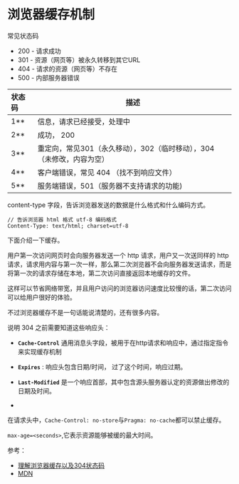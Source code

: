 # 浏览器缓存机制



常见状态码

- 200 - 请求成功
- 301 - 资源（网页等）被永久转移到其它URL
- 404 - 请求的资源（网页等）不存在
- 500 - 内部服务器错误



| 状态码 | 描述                                                         |
| :----- | ------------------------------------------------------------ |
| 1**    | 信息，请求已经接受，处理中                                   |
| 2**    | 成功， 200                                                   |
| 3**    | 重定向，常见301（永久移动），302（临时移动），304（未修改，内容为空） |
| 4**    | 客户端错误，常见 404 （找不到响应文件）                      |
| 5**    | 服务端错误，501（服务器不支持请求的功能)                     |

 

content-type 字段，告诉浏览器发送的数据是什么格式和什么编码方式。

```
// 告诉浏览器 html 格式 utf-8 编码格式
Content-Type: text/html; charset=utf-8
```





下面介绍一下缓存。

用户第一次访问网页时会向服务器发送一个 http 请求，用户又一次送同样的 http 请求，请求用内容与第一次一样，那么第二次浏览器不会向服务器发送请求，而是将第一次的请求存储在本地，第二次访问直接返回本地缓存的文件。

这样可以节省网络带宽，并且用户访问的浏览器访问速度比较慢的话，第二次访问可以给用户很好的体验。

不过浏览器缓存不是一句话能说清楚的，还有很多内容。





说明 304 之前需要知道这些响应头：

- **`Cache-Control`** 通用消息头字段，被用于在http请求和响应中，通过指定指令来实现缓存机制

- **`Expires`** :  响应头包含日期/时间， 过了这个时间，响应过期。
- **`Last-Modified`** 是一个响应首部，其中包含源头服务器认定的资源做出修改的日期及时间。

- 

在请求头中，`Cache-Control: no-store`与`Pragma: no-cache`都可以禁止缓存。

`max-age=<seconds>`,它表示资源能够被缓的最大时间。









参考：

- [理解浏览器缓存以及304状态码](https://juejin.cn/post/6844903512946507790)
- [MDN](https://developer.mozilla.org/zh-CN/docs/Web/HTTP/Headers/Last-Modified)